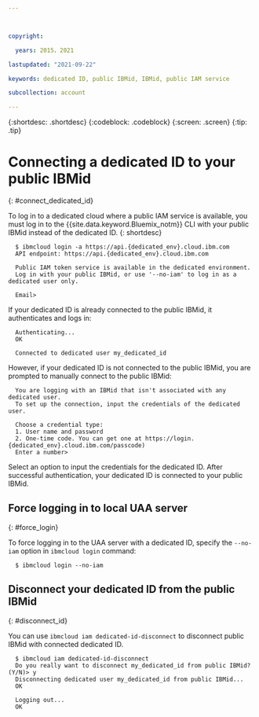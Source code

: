 ```yaml
---



copyright:

  years: 2015，2021

lastupdated: "2021-09-22"

keywords: dedicated ID, public IBMid, IBMid, public IAM service

subcollection: account

---
```


{:shortdesc: .shortdesc}
{:codeblock: .codeblock}
{:screen: .screen}
{:tip: .tip}


# Connecting a dedicated ID to your public IBMid
{: #connect_dedicated_id}

To log in to a dedicated cloud where a public IAM service is available, you must log in to the {{site.data.keyword.Bluemix_notm}} CLI with your public IBMid instead of the dedicated ID.
{: shortdesc}

```
  $ ibmcloud login -a https://api.{dedicated_env}.cloud.ibm.com
  API endpoint: https://api.{dedicated_env}.cloud.ibm.com

  Public IAM token service is available in the dedicated environment.
  Log in with your public IBMid, or use '--no-iam' to log in as a dedicated user only.

  Email>
```

If your dedicated ID is already connected to the public IBMid, it authenticates and logs in:

```
  Authenticating...
  OK

  Connected to dedicated user my_dedicated_id
```

However, if your dedicated ID is not connected to the public IBMid, you are prompted to manually connect to the public IBMid:

```
  You are logging with an IBMid that isn't associated with any dedicated user.
  To set up the connection, input the credentials of the dedicated user.

  Choose a credential type:
  1. User name and password
  2. One-time code. You can get one at https://login.{dedicated_env}.cloud.ibm.com/passcode)
  Enter a number>
```

Select an option to input the credentials for the dedicated ID. After successful authentication, your dedicated ID is connected to your public IBMid.

## Force logging in to local UAA server
{: #force_login}

To force logging in to the UAA server with a dedicated ID, specify the `--no-iam` option in `ibmcloud login` command:

```
  $ ibmcloud login --no-iam
```

## Disconnect your dedicated ID from the public IBMid
{: #disconnect_id}

You can use `ibmcloud iam dedicated-id-disconnect` to disconnect public IBMid with connected dedicated ID.

```
  $ ibmcloud iam dedicated-id-disconnect
  Do you really want to disconnect my_dedicated_id from public IBMid? (Y/N)> y
  Disconnecting dedicated user my_dedicated_id from public IBMid...
  OK

  Logging out...
  OK
```
